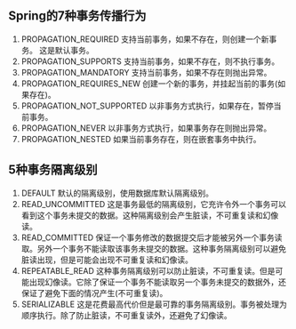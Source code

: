 Spring的7种事务传播行为
---------------------
1. PROPAGATION_REQUIRED 支持当前事务，如果不存在，则创建一个新事务。 这是默认事务。
2. PROPAGATION_SUPPORTS 支持当前事务，如果不存在，则不执行事务。
3. PROPAGATION_MANDATORY 支持当前事务，如果不存在则抛出异常。 
4. PROPAGATION_REQUIRES_NEW 创建一个新的事务，并挂起当前的事务(如果存在)。
5. PROPAGATION_NOT_SUPPORTED 以非事务方式执行，如果存在，暂停当前事务。
6. PROPAGATION_NEVER 以非事务方式执行，如果事务存在则抛出异常。
7. PROPAGATION_NESTED 如果当前事务存在，则在嵌套事务中执行。

5种事务隔离级别
----------
1. DEFAULT 默认的隔离级别，使用数据库默认隔离级别。
2. READ_UNCOMMITTED 这是事务最低的隔离级别，它充许令外一个事务可以看到这个事务未提交的数据。这种隔离级别会产生脏读，不可重复读和幻像读。
3. READ_COMMITTED 保证一个事务修改的数据提交后才能被另外一个事务读取。另外一个事务不能读取该事务未提交的数据。这种事务隔离级别可以避免脏读出现，但是可能会出现不可重复读和幻像读。
4. REPEATABLE_READ 这种事务隔离级别可以防止脏读，不可重复读。但是可能出现幻像读。它除了保证一个事务不能读取另一个事务未提交的数据外，还保证了避免下面的情况产生(不可重复读)。
5. SERIALIZABLE 这是花费最高代价但是最可靠的事务隔离级别。事务被处理为顺序执行。除了防止脏读，不可重复读外，还避免了幻像读。

